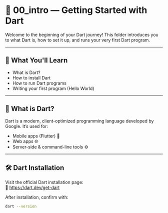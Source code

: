 # 🚀 00_intro — Getting Started with Dart

Welcome to the beginning of your Dart journey! This folder introduces you to what Dart is, how to set it up, and runs your very first Dart program.

---

## 🧰 What You'll Learn

- What is Dart?
- How to install Dart
- How to run Dart programs
- Writing your first program (Hello World)

---

## 🧠 What is Dart?

Dart is a modern, client-optimized programming language developed by Google. It’s used for:

- Mobile apps (Flutter) 📱
- Web apps 🌐
- Server-side & command-line tools ⚙️

---

## 🛠️ Dart Installation

Visit the official Dart installation page:  
🔗 https://dart.dev/get-dart

After installation, confirm with:

```bash
dart --version
